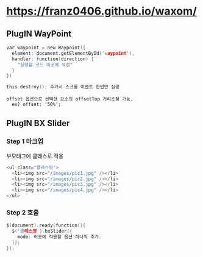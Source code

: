 # https://franz0406.github.io/waxom/

## PlugIN WayPoint

```C
var waypoint = new Waypoint({
  element: document.getElementById('waypoint'),
  handler: function(direction) {
    "실행할 코드 이곳에 작성"
  }
})
```

```C
this.destroy(); 추가시 스크롤 이벤트 한번만 실행
```
```
offset 옵션으로 선택한 요소의 offsetTop 거리조정 가능.
  ex) offset: '50%'; 
```

## PlugIN BX Slider

### Step 1 마크업
부모태그에 클래스로 적용
```C
<ul class="클래스명">
  <li><img src="/images/pic1.jpg" /></li>
  <li><img src="/images/pic2.jpg" /></li>
  <li><img src="/images/pic3.jpg" /></li>
  <li><img src="/images/pic4.jpg" /></li>
</ul>
```
### Step 2 호출
```C
$(document).ready(function(){
  $('클래스명').bxSlider({
    mode: 이곳에 적용할 옵션 하나씩 추가.
  });
});
```